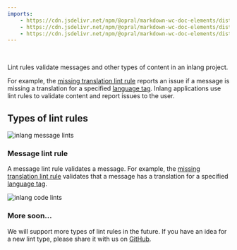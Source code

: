 ```yaml
---
imports: 
    - https://cdn.jsdelivr.net/npm/@opral/markdown-wc-doc-elements/dist/doc-header.js
    - https://cdn.jsdelivr.net/npm/@opral/markdown-wc-doc-elements/dist/doc-links.js
    - https://cdn.jsdelivr.net/npm/@opral/markdown-wc-doc-elements/dist/doc-link.js
---
```



<doc-header title="What is a Lint Rule?" description="Validate content in an inlang project." button="Get started" link="/documentation/lint-rule/guide">
</doc-header>

<br/>

<!-- ![pluginCover](https://cdn.jsdelivr.net/gh/opral/monorepo/inlang/documentation/plugin/assets/plugin-cover.png) -->

Lint rules validate messages and other types of content in an inlang project.

For example, the [missing translation lint rule](/m/4cxm3eqi/messageLintRule-inlang-missingTranslation) reports an issue if a message is missing a translation for a specified [language tag](/documentation/concept/language-tag). Inlang applications use lint rules to validate content and report issues to the user.

## Types of lint rules

![inlang message lints](https://cdn.jsdelivr.net/gh/opral/monorepo/inlang/documentation/sdk/assets/lintrule-messagelints.jpg)

### Message lint rule

A message lint rule validates a message. For example, the [missing translation lint rule](/m/4cxm3eqi/messageLintRule-inlang-missingTranslation) validates that a message has a translation for a specified [language tag](/documentation/concept/language-tag).

![inlang code lints](https://cdn.jsdelivr.net/gh/opral/monorepo/inlang/documentation/sdk/assets/lintrule-codelints.jpg)

### More soon...

We will support more types of lint rules in the future. If you have an idea for a new lint type, please share it with us on [GitHub](https://github.com/opral/monorepo/discussions).

<doc-links>
    <doc-link title="API Introduction" icon="mdi:book-open-page-variant" href="/documentation/lint-rule/api-introduction" description="Read Lint Rule API Reference."></doc-link>
    <doc-link title="Build a Lint Rule" icon="mdi:skip-next" href="/documentation/lint-rule/guide" description="Learn how to build your first Lint Rule."></doc-link>
</doc-links>

<br/>
<br/>
